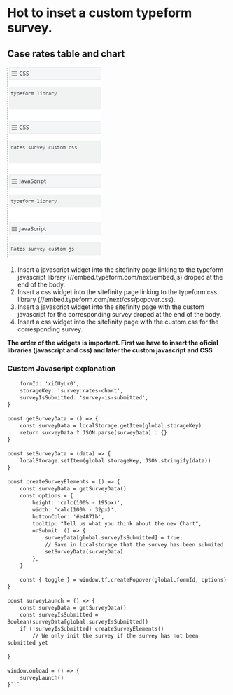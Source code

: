 # Hot to inset a custom typeform survey.
## Case rates table and chart

![insert survey files](./edition.png)

1. Insert a javascript widget into the sitefinity page linking to the typeform javascript library (//embed.typeform.com/next/embed.js) droped at the end of the body.
2. Insert a css widget into the sitefinity page linking to the typeform css library (//embed.typeform.com/next/css/popover.css). 
3. Insert a javascript widget into the sitefinity page with the custom javascript for the corresponding survey droped at the end of the body.
4. Insert a css widget into the sitefinity page with the custom css for the corresponding survey.

**The order of the widgets is important. First we have to insert the oficial libraries (javascript and css) and later the custom javascript and CSS**

### Custom Javascript explanation

```const global = {
    formId: 'xiCUyUr0',
    storageKey: 'survey:rates-chart',
    surveyIsSubmitted: 'survey-is-submitted',
}

const getSurveyData = () => {
    const surveyData = localStorage.getItem(global.storageKey)
    return surveyData ? JSON.parse(surveyData) : {}
}

const setSurveyData = (data) => {
    localStorage.setItem(global.storageKey, JSON.stringify(data))
}

const createSurveyElements = () => {
    const surveyData = getSurveyData()
    const options = {
        height: 'calc(100% - 195px)',
        width: 'calc(100% - 32px)',
        buttonColor: '#e4871b',
        tooltip: "Tell us what you think about the new Chart",
        onSubmit: () => {
            surveyData[global.surveyIsSubmitted] = true;
            // Save in localstorage that the survey has been submited
            setSurveyData(surveyData)
        },
    }

    const { toggle } = window.tf.createPopover(global.formId, options)
}

const surveyLaunch = () => {
    const surveyData = getSurveyData()
    const surveyIsSubmitted = Boolean(surveyData[global.surveyIsSubmitted])
    if (!surveyIsSubmitted) createSurveyElements()
        // We only init the survey if the survey has not been submitted yet

}

window.onload = () => {
    surveyLaunch()
}```